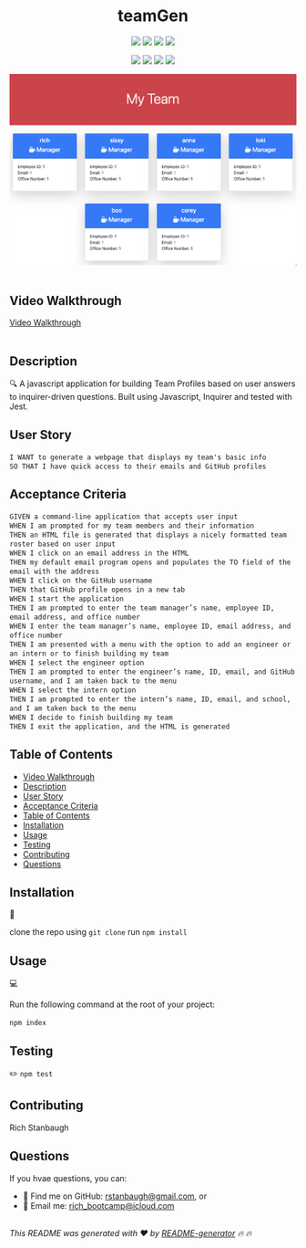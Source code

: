 
<h1 align="center">teamGen</h1>
  
<p align="center">
    <img src="https://img.shields.io/github/repo-size/rstanbaugh/teamGen" />
    <img src="https://img.shields.io/github/languages/top/rstanbaugh/teamGen"  />
    <img src="https://img.shields.io/github/issues/rstanbaugh/teamGen" />
    <img src="https://img.shields.io/github/last-commit/rstanbaugh/teamGen" >
</p>
  
<p align="center">
    <img src="https://img.shields.io/badge/Javascript-yellow" />
    <img src="https://img.shields.io/badge/node.js-green" />
    <img src="https://img.shields.io/badge/Inquirer-blue"  />
    <img src="https://img.shields.io/badge/Jest-orange"  />
</p>

![Team Profile Generator Screenshot](./public/assets/images/teamGen%20Screenshot.png)<br/><br>

## Video Walkthrough
[Video Walkthrough](https://drive.google.com/file/d/1QCzWoaJYWWbQvperTpMZz422nWfcUTaY/view)
<br><br>

## Description

🔍 A javascript application for building Team Profiles based on user answers to inquirer-driven questions. Built using Javascript, Inquirer and tested with Jest.
  
  
## User Story
  
```AS A manager
I WANT to generate a webpage that displays my team's basic info
SO THAT I have quick access to their emails and GitHub profiles
```
  
## Acceptance Criteria
  
``` 
GIVEN a command-line application that accepts user input
WHEN I am prompted for my team members and their information
THEN an HTML file is generated that displays a nicely formatted team roster based on user input
WHEN I click on an email address in the HTML
THEN my default email program opens and populates the TO field of the email with the address
WHEN I click on the GitHub username
THEN that GitHub profile opens in a new tab
WHEN I start the application
THEN I am prompted to enter the team manager’s name, employee ID, email address, and office number
WHEN I enter the team manager’s name, employee ID, email address, and office number
THEN I am presented with a menu with the option to add an engineer or an intern or to finish building my team
WHEN I select the engineer option
THEN I am prompted to enter the engineer’s name, ID, email, and GitHub username, and I am taken back to the menu
WHEN I select the intern option
THEN I am prompted to enter the intern’s name, ID, email, and school, and I am taken back to the menu
WHEN I decide to finish building my team
THEN I exit the application, and the HTML is generated

```
  
## Table of Contents
- [Video Walkthrough](#video-walkthrough)
- [Description](#description)
- [User Story](#user-story)
- [Acceptance Criteria](#acceptance-criteria)
- [Table of Contents](#table-of-contents)
- [Installation](#installation)
- [Usage](#usage)
- [Testing](#testing)
- [Contributing](#contributing)
- [Questions](#questions)

## Installation
💾   

clone the repo using `git clone`
run `npm install`
  
## Usage
💻   
  
Run the following command at the root of your project:

  
`npm index`

## Testing
✏️ `npm test`

## Contributing
Rich Stanbaugh


  ## Questions
  If you  hvae questions, you can:
  - :eyes: Find me on GitHub: [rstanbaugh@gmail.com](https://github.com/rstanbaugh@gmail.com), or<br />
  - :email: Email me: rich_bootcamp@icloud.com<br /><br />

  _This README was generated with :heart: by [README-generator](https://github.com/rstanbaugh/README-Generator) :fire: :fire:_
